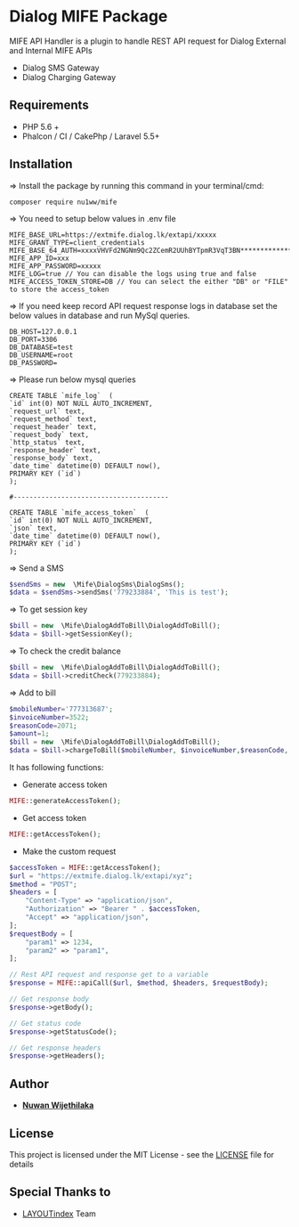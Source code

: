  
# Dialog MIFE Package
MIFE API Handler is a plugin to handle REST API request for Dialog External and Internal MIFE APIs 

* Dialog SMS Gateway
* Dialog Charging Gateway

## Requirements

* PHP 5.6 +
* Phalcon / CI / CakePhp / Laravel 5.5+

## Installation

=> Install the package by running this command in your terminal/cmd:
```
composer require nu1ww/mife
```

=> You need to setup below values in .env file
```
MIFE_BASE_URL=https://extmife.dialog.lk/extapi/xxxxx
MIFE_GRANT_TYPE=client_credentials
MIFE_BASE_64_AUTH=xxxxVHVFd2NGNm9Qc2ZCemR2UUhBYTpmR3VqT3BN*********************
MIFE_APP_ID=xxx
MIFE_APP_PASSWORD=xxxxx
MIFE_LOG=true // You can disable the logs using true and false
MIFE_ACCESS_TOKEN_STORE=DB // You can select the either "DB" or "FILE" to store the access_token
```

=> If you need keep record API request response logs in database set the below values in database and run MySql queries.
```
DB_HOST=127.0.0.1
DB_PORT=3306
DB_DATABASE=test
DB_USERNAME=root
DB_PASSWORD=
```
=> Please run below mysql queries
```
CREATE TABLE `mife_log`  (
`id` int(0) NOT NULL AUTO_INCREMENT,
`request_url` text,
`request_method` text,
`request_header` text,
`request_body` text,
`http_status` text,
`response_header` text,
`response_body` text,
`date_time` datetime(0) DEFAULT now(),
PRIMARY KEY (`id`)
);

#---------------------------------------

CREATE TABLE `mife_access_token`  (
`id` int(0) NOT NULL AUTO_INCREMENT,
`json` text,
`date_time` datetime(0) DEFAULT now(),
PRIMARY KEY (`id`)
);

```
=> Send a SMS
```php
$sendSms = new  \Mife\DialogSms\DialogSms();
$data = $sendSms->sendSms('779233884', 'This is test');
```
=> To get session key
```php
$bill = new  \Mife\DialogAddToBill\DialogAddToBill();
$data = $bill->getSessionKey(); 
```

=> To check the credit balance
```php
$bill = new  \Mife\DialogAddToBill\DialogAddToBill();
$data = $bill->creditCheck(779233884); 
```

=> Add to bill
```php
$mobileNumber='777313687';
$invoiceNumber=3522;
$reasonCode=2071;
$amount=1;
$bill = new  \Mife\DialogAddToBill\DialogAddToBill();
$data = $bill->chargeToBill($mobileNumber, $invoiceNumber,$reasonCode, $amount); 
```

It has following functions:
* Generate access token
```php
MIFE::generateAccessToken();
```

* Get access token
```php
MIFE::getAccessToken();
````

* Make the custom request
```php
$accessToken = MIFE::getAccessToken();
$url = "https://extmife.dialog.lk/extapi/xyz";
$method = "POST";
$headers = [
    "Content-Type" => "application/json",
    "Authorization" => "Bearer " . $accessToken,
    "Accept" => "application/json",
];
$requestBody = [
    "param1" => 1234,
    "param2" => "param1",
];

// Rest API request and response get to a variable                
$response = MIFE::apiCall($url, $method, $headers, $requestBody);

// Get response body
$response->getBody();

// Get status code
$response->getStatusCode();

// Get response headers
$response->getHeaders();
```

## Author

* [**Nuwan Wijethilaka**](https://github.com/nu1ww)

## License

This project is licensed under the MIT License - see the [LICENSE](LICENSE) file for details

## Special Thanks to

* [LAYOUTindex](https://www.layoutindex.com/) Team
